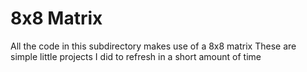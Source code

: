 # 8x8 Matrix

All the code in this subdirectory makes use of a 8x8 matrix 
These are simple little projects I did to refresh in a short amount of time
